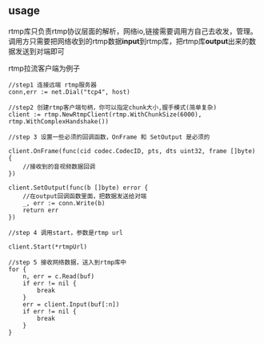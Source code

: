 ## usage
rtmp库只负责rtmp协议层面的解析，网络io,链接需要调用方自己去收发，管理。调用方只需要把网络收到的rtmp数据**input**到rtmp库，把rtmp库**output**出来的数据发送到对端即可

rtmp拉流客户端为例子
```golang
//step1 连接远端 rtmp服务器
conn,err := net.Dial("tcp4", host)

//step2 创建rtmp客户端句柄，你可以指定chunk大小,握手模式(简单复杂)
client := rtmp.NewRtmpClient(rtmp.WithChunkSize(6000), rtmp.WithComplexHandshake())

//step 3 设置一些必须的回调函数，OnFrame 和 SetOutput 是必须的

client.OnFrame(func(cid codec.CodecID, pts, dts uint32, frame []byte) {
    //接收到的音视频数据回调
})

client.SetOutput(func(b []byte) error {
    //在output回调函数里面，把数据发送给对端
    _, err := conn.Write(b)
    return err
})

//step 4 调用start，参数是rtmp url 

client.Start(*rtmpUrl)

//step 5 接收网络数据，送入到rtmp库中
for {
    n, err = c.Read(buf)
    if err != nil {
        break
    }
    err = client.Input(buf[:n])
    if err != nil {
        break
    }
}


```